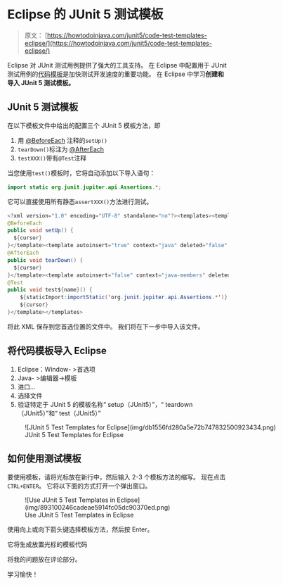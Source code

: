 # Eclipse 的 JUnit 5 测试模板

> 原文： [https://howtodoinjava.com/junit5/code-test-templates-eclipse/](https://howtodoinjava.com/junit5/code-test-templates-eclipse/)

Eclipse 对 JUnit 测试用例提供了强大的工具支持。 在 Eclipse 中配置用于 JUnit 测试用例的[代码模板](//howtodoinjava.com/best-practices/create-eclipse-templates-for-faster-java-coding/)是加快测试开发速度的重要功能。 在 Eclipse 中学习**创建和导入 JUnit 5 测试模板。**

## JUnit 5 测试模板

在以下模板文件中给出的配置三个 JUnit 5 模板方法，即

1.  用 [@BeforeEach](//howtodoinjava.com/junit-5/before-each-annotation-example/) 注释的`setUp()`
2.  `tearDown()`标注为 [@AfterEach](//howtodoinjava.com/junit-5/after-each-annotation-example/)
3.  `testXXX()`带有`@Test`注释

当您使用`test()`模板时，它将自动添加以下导入语句：

```java
import static org.junit.jupiter.api.Assertions.*;
```

它可以直接使用所有静态`assertXXX()`方法进行测试。

```java
<?xml version="1.0" encoding="UTF-8" standalone="no"?><templates><template autoinsert="true" context="java" deleted="false" description="JUnit5 BeforeEach" enabled="true" name="setup (JUnit5)">${:import(org.junit.jupiter.api.BeforeEach)}
@BeforeEach
public void setUp() {
  ${cursor}
}</template><template autoinsert="true" context="java" deleted="false" description="JUnit5 AfterEach" enabled="true" name="teardown (JUnit5)">${:import(org.junit.jupiter.api.AfterEach)}
@AfterEach
public void tearDown() {
  ${cursor}
}</template><template autoinsert="false" context="java-members" deleted="false" description="JUnit5 test method" enabled="true" id="org.eclipse.jdt.ui.templates.test" name="test (JUnit5)">${:import(org.junit.jupiter.api.Test)}
@Test
public void test${name}() {
	${staticImport:importStatic('org.junit.jupiter.api.Assertions.*')}
	${cursor} 
}</template></templates>

```

将此 XML 保存到您首选位置的文件中。 我们将在下一步中导入该文件。

## 将代码模板导入 Eclipse

1.  Eclipse：Window- >首选项
2.  Java- >编辑器->模板
3.  进口…
4.  选择文件
5.  验证特定于 JUnit 5 的模板名称“ setup（JUnit5）”，“ teardown（JUnit5）”和“ test（JUnit5）”

<figure aria-describedby="caption-attachment-7901" class="wp-caption aligncenter" id="attachment_7901" style="width: 913px">![JUnit 5 Test Templates for Eclipse](img/db1556fd280a5e72b747832500923434.png)

<figcaption class="wp-caption-text" id="caption-attachment-7901">JUnit 5 Test Templates for Eclipse</figcaption>

</figure>

## 如何使用测试模板

要使用模板，请将光标放在新行中，然后输入 2-3 个模板方法的缩写。 现在点击`CTRL+ENTER`。 它将以下面的方式打开一个弹出窗口。

<figure aria-describedby="caption-attachment-7902" class="wp-caption aligncenter" id="attachment_7902" style="width: 525px">![Use JUnit 5 Test Templates in Eclipse](img/893100246cadeae5914fc05dc90370ed.png)

<figcaption class="wp-caption-text" id="caption-attachment-7902">Use JUnit 5 Test Templates in Eclipse</figcaption>

</figure>

使用向上或向下箭头键选择模板方法，然后按 Enter。

它将生成放置光标的模板代码

将我的问题放在评论部分。

学习愉快！